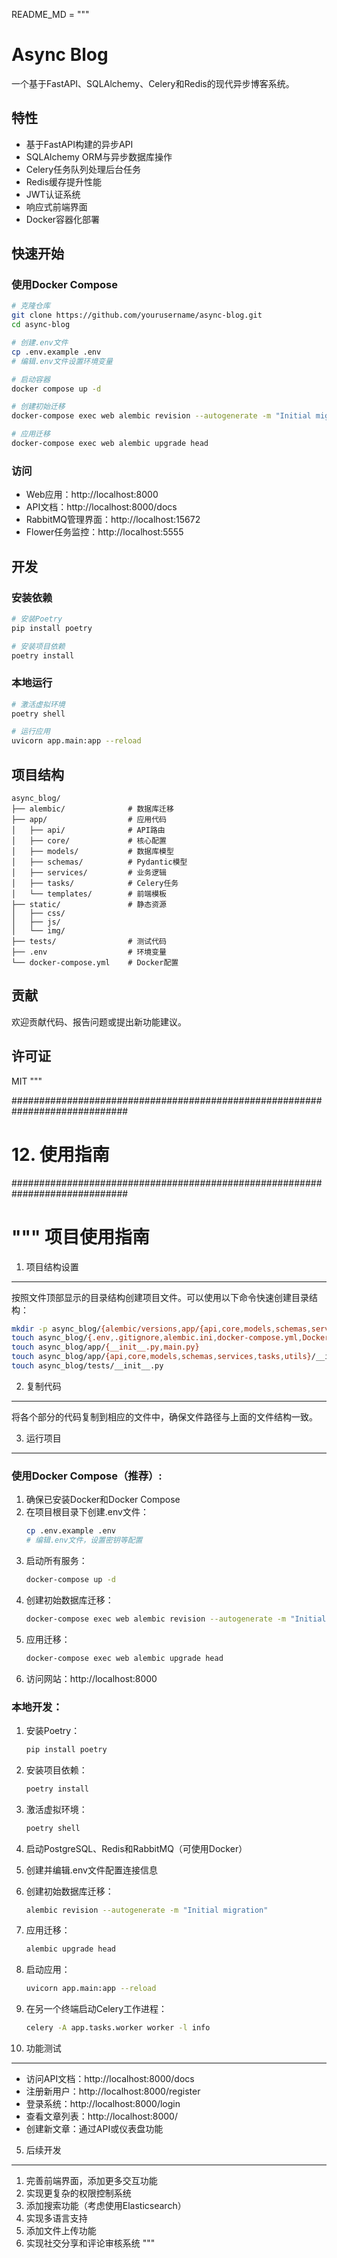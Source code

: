 README_MD = """
# Async Blog

一个基于FastAPI、SQLAlchemy、Celery和Redis的现代异步博客系统。

## 特性

- 基于FastAPI构建的异步API
- SQLAlchemy ORM与异步数据库操作
- Celery任务队列处理后台任务
- Redis缓存提升性能
- JWT认证系统
- 响应式前端界面
- Docker容器化部署

## 快速开始

### 使用Docker Compose

```bash
# 克隆仓库
git clone https://github.com/yourusername/async-blog.git
cd async-blog

# 创建.env文件
cp .env.example .env
# 编辑.env文件设置环境变量

# 启动容器
docker compose up -d

# 创建初始迁移
docker-compose exec web alembic revision --autogenerate -m "Initial migration"

# 应用迁移
docker-compose exec web alembic upgrade head
```

### 访问

- Web应用：http://localhost:8000
- API文档：http://localhost:8000/docs
- RabbitMQ管理界面：http://localhost:15672
- Flower任务监控：http://localhost:5555

## 开发

### 安装依赖

```bash
# 安装Poetry
pip install poetry

# 安装项目依赖
poetry install
```

### 本地运行

```bash
# 激活虚拟环境
poetry shell

# 运行应用
uvicorn app.main:app --reload
```

## 项目结构

```
async_blog/
├── alembic/              # 数据库迁移
├── app/                  # 应用代码
│   ├── api/              # API路由
│   ├── core/             # 核心配置
│   ├── models/           # 数据库模型
│   ├── schemas/          # Pydantic模型
│   ├── services/         # 业务逻辑
│   ├── tasks/            # Celery任务
│   └── templates/        # 前端模板
├── static/               # 静态资源
│   ├── css/
│   ├── js/
│   └── img/
├── tests/                # 测试代码
├── .env                  # 环境变量
└── docker-compose.yml    # Docker配置
```

## 贡献

欢迎贡献代码、报告问题或提出新功能建议。

## 许可证

MIT
"""

#############################################################################
# 12. 使用指南
#############################################################################

"""
项目使用指南
=============

1. 项目结构设置
---------------

按照文件顶部显示的目录结构创建项目文件。可以使用以下命令快速创建目录结构：

```bash
mkdir -p async_blog/{alembic/versions,app/{api,core,models,schemas,services,tasks,templates,utils},static/{css,js,img},tests}
touch async_blog/{.env,.gitignore,alembic.ini,docker-compose.yml,Dockerfile,pyproject.toml,README.md}
touch async_blog/app/{__init__.py,main.py}
touch async_blog/app/{api,core,models,schemas,services,tasks,utils}/__init__.py
touch async_blog/tests/__init__.py
```

2. 复制代码
-----------

将各个部分的代码复制到相应的文件中，确保文件路径与上面的文件结构一致。

3. 运行项目
-----------

### 使用Docker Compose（推荐）:

1. 确保已安装Docker和Docker Compose
2. 在项目根目录下创建.env文件：
   ```bash
   cp .env.example .env
   # 编辑.env文件，设置密钥等配置
   ```
3. 启动所有服务：
   ```bash
   docker-compose up -d
   ```
4. 创建初始数据库迁移：
   ```bash
   docker-compose exec web alembic revision --autogenerate -m "Initial migration"
   ```
5. 应用迁移：
   ```bash
   docker-compose exec web alembic upgrade head
   ```
6. 访问网站：http://localhost:8000

### 本地开发：

1. 安装Poetry：
   ```bash
   pip install poetry
   ```
2. 安装项目依赖：
   ```bash
   poetry install
   ```
3. 激活虚拟环境：
   ```bash
   poetry shell
   ```
4. 启动PostgreSQL、Redis和RabbitMQ（可使用Docker）
5. 创建并编辑.env文件配置连接信息
6. 创建初始数据库迁移：
   ```bash
   alembic revision --autogenerate -m "Initial migration"
   ```
7. 应用迁移：
   ```bash
   alembic upgrade head
   ```
8. 启动应用：
   ```bash
   uvicorn app.main:app --reload
   ```
9. 在另一个终端启动Celery工作进程：
   ```bash
   celery -A app.tasks.worker worker -l info
   ```

4. 功能测试
-----------

- 访问API文档：http://localhost:8000/docs
- 注册新用户：http://localhost:8000/register
- 登录系统：http://localhost:8000/login
- 查看文章列表：http://localhost:8000/
- 创建新文章：通过API或仪表盘功能

5. 后续开发
-----------

1. 完善前端界面，添加更多交互功能
2. 实现更复杂的权限控制系统
3. 添加搜索功能（考虑使用Elasticsearch）
4. 实现多语言支持
5. 添加文件上传功能
6. 实现社交分享和评论审核系统
"""

